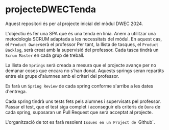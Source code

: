 # projecteDWECTenda

Aquest repositori és per al projecte inicial del mòdul DWEC 2024. 

L'objectiu és fer una SPA que és una tenda en línia. Anem a utilitzar una metodología SCRUM adaptada a les necessitats del módul. En aquest cas, el `Product Owner`serà el professor Per tant, la llista de tasques, el `Product Backlog`, serà creat amb la supervisió del professor. Cada tasca tindrà un `Scrum Master` en cada grup de treball. 

La llista de `Springs` serà creada a mesura que el projecte avançe per no demanar coses que encara no s'han donat. Aquests springs seran repartits entre els grups d'alumnes amb el criteri del professor. 

Es farà un `Spring Review` de cada spring conforme s'arribe a les dates d'entrega. 

Cada spring tindrà uns tests fets pels alumnes i supervisats pel professor. Passar el test, que el test siga complet i aconseguir els criteris de `Done` de cada spring, suposaran un Pull Request que serà acceptat al projecte. 

L'organització de tot es farà resolent `Issues en un Project de `Github`.
